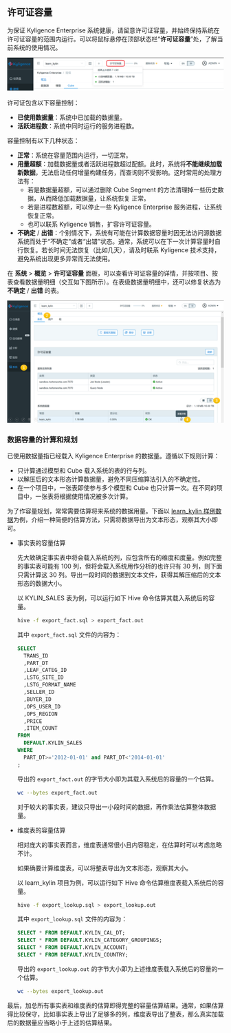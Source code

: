 ## 许可证容量

为保证 Kyligence Enterprise 系统健康，请留意许可证容量，并始终保持系统在许可证容量的范围内运行。可以将鼠标悬停在顶部状态栏“**许可证容量**”处，了解当前系统的使用情况。

![License Capacity](images/license_capacity_cn.png)

许可证包含以下容量控制：

- **已使用数据量**：系统中已加载的数据量。
- **活跃进程数**：系统中同时运行的服务进程数。

容量控制有以下几种状态：

- **正常**：系统在容量范围内运行，一切正常。
- **用量超额**：加载数据量或者活跃进程数超过配额。此时，系统将**不能继续加载新数据**，无法启动任何增量构建任务，而查询则不受影响。这时常用的处理方法有：
  - 若是数据量超额，可以通过删除 Cube Segment 的方法清理掉一些历史数据，从而降低加载数据量，让系统恢复
  正常。
  - 若是进程数超额，可以停止一些 Kyligence Enterprise 服务进程，让系统恢复正常。
  - 也可以联系 Kyligence 销售，扩容许可证容量。
- **不确定** / **出错**：个别情况下，系统有可能在计算数据容量时因无法访问源数据系统而处于“不确定”或者“出错”状态。通常，系统可以在下一次计算容量时自行恢复。若长时间无法恢复（比如几天），请及时联系 Kyligence 技术支持，避免系统出现更多异常而无法使用。

在 **系统** > **概览** > **许可证容量** 面板，可以查看许可证容量的详情，并按项目、按表查看数据量明细（交互如下图所示）。在表级数据量明细中，还可以修复状态为 **不确定** / **出错** 的表。

![License Capacity Details](images/license_capacity_details_cn.png)




### 数据容量的计算和规划

已使用数据量指已经载入 Kyligence Enterprise 的数据量。遵循以下规则计算：

- 只计算通过模型和 Cube 载入系统的表的行与列。
- 以解压后的文本形态计算数据量，避免不同压缩算法引入的不确定性。
- 在一个项目中，一张表即使参与多个模型和 Cube 也只计算一次。在不同的项目中，一张表将根据使用情况被多次计算。

为了作容量规划，常常需要估算将来系统的数据用量。下面以 [learn_kylin 样例数据](../appendix/sample_dataset.cn.md)为例，介绍一种简便的估算方法，只需将数据导出为文本形态，观察其大小即可。

- 事实表的容量估算

  先大致确定事实表中将会载入系统的列，应包含所有的维度和度量。例如完整的事实表可能有 100 列，但将会载入系统用作分析的也许只有 30 列，则下面只需计算这 30 列。导出一段时间的数据到文本文件，获得其解压缩后的文本形态的数据大小。

  以 KYLIN_SALES 表为例，可以运行如下 Hive 命令估算其载入系统后的容量。

  ```sh
  hive -f export_fact.sql > export_fact.out
  ```

  其中 `export_fact.sql` 文件的内容为：

  ```sql
  SELECT 
    TRANS_ID
    ,PART_DT
    ,LEAF_CATEG_ID
    ,LSTG_SITE_ID
    ,LSTG_FORMAT_NAME
    ,SELLER_ID
    ,BUYER_ID
    ,OPS_USER_ID
    ,OPS_REGION
    ,PRICE
    ,ITEM_COUNT
  FROM
    DEFAULT.KYLIN_SALES
  WHERE
    PART_DT>='2012-01-01' and PART_DT<'2014-01-01'
  ;
  ```

  导出的 `export_fact.out` 的字节大小即为其载入系统后的容量的一个估算。

  ```sh
  wc --bytes export_fact.out
  ```

  对于较大的事实表，建议只导出一小段时间的数据，再作乘法估算整体数据量。

  

- 维度表的容量估算

  相对庞大的事实表而言，维度表通常很小且内容稳定，在估算时可以考虑忽略不计。

  如果确要计算维度表，可以将整表导出为文本形态，观察其大小。

  以 learn_kylin 项目为例，可以运行如下 Hive 命令估算维度表载入系统后的容量。

  ```sh
  hive -f export_lookup.sql > export_lookup.out
  ```

  其中 `export_lookup.sql` 文件的内容为：

  ```sql
  SELECT * FROM DEFAULT.KYLIN_CAL_DT;
  SELECT * FROM DEFAULT.KYLIN_CATEGORY_GROUPINGS;
  SELECT * FROM DEFAULT.KYLIN_ACCOUNT;
  SELECT * FROM DEFAULT.KYLIN_COUNTRY;
  ```
  
  导出的 `export_lookup.out` 的字节大小即为上述维度表载入系统后的容量的一个估算。

  ```sh
  wc --bytes export_lookup.out
  ```

  

最后，加总所有事实表和维度表的估算即得完整的容量估算结果。通常，如果估算得比较保守，比如事实表上导出了足够多的列，维度表导出了整表，那么真实加载后的数据量应当略小于上述的估算结果。

